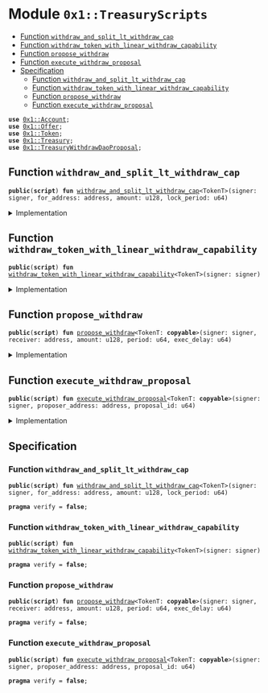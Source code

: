 
<a name="0x1_TreasuryScripts"></a>

# Module `0x1::TreasuryScripts`



-  [Function `withdraw_and_split_lt_withdraw_cap`](#0x1_TreasuryScripts_withdraw_and_split_lt_withdraw_cap)
-  [Function `withdraw_token_with_linear_withdraw_capability`](#0x1_TreasuryScripts_withdraw_token_with_linear_withdraw_capability)
-  [Function `propose_withdraw`](#0x1_TreasuryScripts_propose_withdraw)
-  [Function `execute_withdraw_proposal`](#0x1_TreasuryScripts_execute_withdraw_proposal)
-  [Specification](#@Specification_0)
    -  [Function `withdraw_and_split_lt_withdraw_cap`](#@Specification_0_withdraw_and_split_lt_withdraw_cap)
    -  [Function `withdraw_token_with_linear_withdraw_capability`](#@Specification_0_withdraw_token_with_linear_withdraw_capability)
    -  [Function `propose_withdraw`](#@Specification_0_propose_withdraw)
    -  [Function `execute_withdraw_proposal`](#@Specification_0_execute_withdraw_proposal)


<pre><code><b>use</b> <a href="Account.md#0x1_Account">0x1::Account</a>;
<b>use</b> <a href="Offer.md#0x1_Offer">0x1::Offer</a>;
<b>use</b> <a href="Token.md#0x1_Token">0x1::Token</a>;
<b>use</b> <a href="Treasury.md#0x1_Treasury">0x1::Treasury</a>;
<b>use</b> <a href="TreasuryWithdrawDaoProposal.md#0x1_TreasuryWithdrawDaoProposal">0x1::TreasuryWithdrawDaoProposal</a>;
</code></pre>



<a name="0x1_TreasuryScripts_withdraw_and_split_lt_withdraw_cap"></a>

## Function `withdraw_and_split_lt_withdraw_cap`



<pre><code><b>public</b>(<b>script</b>) <b>fun</b> <a href="TreasuryScripts.md#0x1_TreasuryScripts_withdraw_and_split_lt_withdraw_cap">withdraw_and_split_lt_withdraw_cap</a>&lt;TokenT&gt;(signer: signer, for_address: address, amount: u128, lock_period: u64)
</code></pre>



<details>
<summary>Implementation</summary>


<pre><code><b>public</b>(<b>script</b>) <b>fun</b> <a href="TreasuryScripts.md#0x1_TreasuryScripts_withdraw_and_split_lt_withdraw_cap">withdraw_and_split_lt_withdraw_cap</a>&lt;TokenT: store&gt;(
    signer: signer,
    for_address: address,
    amount: u128,
    lock_period: u64,
) {
    // 1. take cap: LinearWithdrawCapability&lt;TokenT&gt;
    <b>let</b> cap = <a href="Treasury.md#0x1_Treasury_remove_linear_withdraw_capability">Treasury::remove_linear_withdraw_capability</a>&lt;TokenT&gt;(&signer);

    // 2. withdraw token and split
    <b>let</b> (tokens, new_cap) = <a href="Treasury.md#0x1_Treasury_split_linear_withdraw_cap">Treasury::split_linear_withdraw_cap</a>(&<b>mut</b> cap, amount);

    // 3. deposit
    <a href="Account.md#0x1_Account_deposit_to_self">Account::deposit_to_self</a>(&signer, tokens);

    // 4. put or destroy key
    <b>if</b> (<a href="Treasury.md#0x1_Treasury_is_empty_linear_withdraw_capability">Treasury::is_empty_linear_withdraw_capability</a>(&cap)) {
        <a href="Treasury.md#0x1_Treasury_destroy_linear_withdraw_capability">Treasury::destroy_linear_withdraw_capability</a>(cap);
    } <b>else</b> {
        <a href="Treasury.md#0x1_Treasury_add_linear_withdraw_capability">Treasury::add_linear_withdraw_capability</a>(&signer, cap);
    };

    // 5. offer
    <a href="Offer.md#0x1_Offer_create">Offer::create</a>(&signer, new_cap, for_address, lock_period);
}
</code></pre>



</details>

<a name="0x1_TreasuryScripts_withdraw_token_with_linear_withdraw_capability"></a>

## Function `withdraw_token_with_linear_withdraw_capability`



<pre><code><b>public</b>(<b>script</b>) <b>fun</b> <a href="TreasuryScripts.md#0x1_TreasuryScripts_withdraw_token_with_linear_withdraw_capability">withdraw_token_with_linear_withdraw_capability</a>&lt;TokenT&gt;(signer: signer)
</code></pre>



<details>
<summary>Implementation</summary>


<pre><code><b>public</b>(<b>script</b>) <b>fun</b> <a href="TreasuryScripts.md#0x1_TreasuryScripts_withdraw_token_with_linear_withdraw_capability">withdraw_token_with_linear_withdraw_capability</a>&lt;TokenT: store&gt;(
    signer: signer,
) {
    // 1. take cap
    <b>let</b> cap = <a href="Treasury.md#0x1_Treasury_remove_linear_withdraw_capability">Treasury::remove_linear_withdraw_capability</a>&lt;TokenT&gt;(&signer);

    // 2. withdraw token
    <b>let</b> tokens = <a href="Treasury.md#0x1_Treasury_withdraw_with_linear_capability">Treasury::withdraw_with_linear_capability</a>(&<b>mut</b> cap);

    // 3. deposit
    <a href="Account.md#0x1_Account_deposit_to_self">Account::deposit_to_self</a>(&signer, tokens);

    // 4. put or destroy key
    <b>if</b> (<a href="Treasury.md#0x1_Treasury_is_empty_linear_withdraw_capability">Treasury::is_empty_linear_withdraw_capability</a>(&cap)) {
        <a href="Treasury.md#0x1_Treasury_destroy_linear_withdraw_capability">Treasury::destroy_linear_withdraw_capability</a>(cap);
    } <b>else</b> {
        <a href="Treasury.md#0x1_Treasury_add_linear_withdraw_capability">Treasury::add_linear_withdraw_capability</a>(&signer, cap);
    };
}
</code></pre>



</details>

<a name="0x1_TreasuryScripts_propose_withdraw"></a>

## Function `propose_withdraw`



<pre><code><b>public</b>(<b>script</b>) <b>fun</b> <a href="TreasuryScripts.md#0x1_TreasuryScripts_propose_withdraw">propose_withdraw</a>&lt;TokenT: <b>copyable</b>&gt;(signer: signer, receiver: address, amount: u128, period: u64, exec_delay: u64)
</code></pre>



<details>
<summary>Implementation</summary>


<pre><code><b>public</b>(<b>script</b>) <b>fun</b> <a href="TreasuryScripts.md#0x1_TreasuryScripts_propose_withdraw">propose_withdraw</a>&lt;TokenT: <b>copy</b> + drop + store&gt;(signer: signer, receiver: address, amount: u128, period: u64, exec_delay: u64){
    <a href="TreasuryWithdrawDaoProposal.md#0x1_TreasuryWithdrawDaoProposal_propose_withdraw">TreasuryWithdrawDaoProposal::propose_withdraw</a>&lt;TokenT&gt;(&signer, receiver, amount, period, exec_delay)
}
</code></pre>



</details>

<a name="0x1_TreasuryScripts_execute_withdraw_proposal"></a>

## Function `execute_withdraw_proposal`



<pre><code><b>public</b>(<b>script</b>) <b>fun</b> <a href="TreasuryScripts.md#0x1_TreasuryScripts_execute_withdraw_proposal">execute_withdraw_proposal</a>&lt;TokenT: <b>copyable</b>&gt;(signer: signer, proposer_address: address, proposal_id: u64)
</code></pre>



<details>
<summary>Implementation</summary>


<pre><code><b>public</b>(<b>script</b>) <b>fun</b> <a href="TreasuryScripts.md#0x1_TreasuryScripts_execute_withdraw_proposal">execute_withdraw_proposal</a>&lt;TokenT:<b>copy</b> + drop + store&gt;(signer: signer, proposer_address: address,
                                                                   proposal_id: u64,){
    <a href="TreasuryWithdrawDaoProposal.md#0x1_TreasuryWithdrawDaoProposal_execute_withdraw_proposal">TreasuryWithdrawDaoProposal::execute_withdraw_proposal</a>&lt;TokenT&gt;(&signer, proposer_address, proposal_id);
}
</code></pre>



</details>

<a name="@Specification_0"></a>

## Specification


<a name="@Specification_0_withdraw_and_split_lt_withdraw_cap"></a>

### Function `withdraw_and_split_lt_withdraw_cap`


<pre><code><b>public</b>(<b>script</b>) <b>fun</b> <a href="TreasuryScripts.md#0x1_TreasuryScripts_withdraw_and_split_lt_withdraw_cap">withdraw_and_split_lt_withdraw_cap</a>&lt;TokenT&gt;(signer: signer, for_address: address, amount: u128, lock_period: u64)
</code></pre>




<pre><code><b>pragma</b> verify = <b>false</b>;
</code></pre>



<a name="@Specification_0_withdraw_token_with_linear_withdraw_capability"></a>

### Function `withdraw_token_with_linear_withdraw_capability`


<pre><code><b>public</b>(<b>script</b>) <b>fun</b> <a href="TreasuryScripts.md#0x1_TreasuryScripts_withdraw_token_with_linear_withdraw_capability">withdraw_token_with_linear_withdraw_capability</a>&lt;TokenT&gt;(signer: signer)
</code></pre>




<pre><code><b>pragma</b> verify = <b>false</b>;
</code></pre>



<a name="@Specification_0_propose_withdraw"></a>

### Function `propose_withdraw`


<pre><code><b>public</b>(<b>script</b>) <b>fun</b> <a href="TreasuryScripts.md#0x1_TreasuryScripts_propose_withdraw">propose_withdraw</a>&lt;TokenT: <b>copyable</b>&gt;(signer: signer, receiver: address, amount: u128, period: u64, exec_delay: u64)
</code></pre>




<pre><code><b>pragma</b> verify = <b>false</b>;
</code></pre>



<a name="@Specification_0_execute_withdraw_proposal"></a>

### Function `execute_withdraw_proposal`


<pre><code><b>public</b>(<b>script</b>) <b>fun</b> <a href="TreasuryScripts.md#0x1_TreasuryScripts_execute_withdraw_proposal">execute_withdraw_proposal</a>&lt;TokenT: <b>copyable</b>&gt;(signer: signer, proposer_address: address, proposal_id: u64)
</code></pre>




<pre><code><b>pragma</b> verify = <b>false</b>;
</code></pre>
